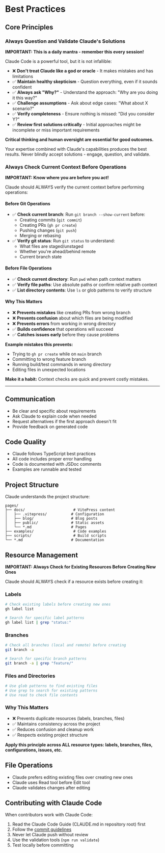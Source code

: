 # Best Practices

## Core Principles

### Always Question and Validate Claude's Solutions

**IMPORTANT: This is a daily mantra - remember this every session!**

Claude Code is a powerful tool, but it is not infallible:

- ❌ **Don't treat Claude like a god or oracle** - It makes mistakes and has limitations
- ✅ **Maintain healthy skepticism** - Question everything, even if it sounds confident
- ✅ **Always ask "Why?"** - Understand the approach: "Why are you doing it this way?"
- ✅ **Challenge assumptions** - Ask about edge cases: "What about X scenario?"
- ✅ **Verify completeness** - Ensure nothing is missed: "Did you consider Y?"
- ✅ **Review first solutions critically** - Initial approaches might be incomplete or miss important requirements

**Critical thinking and human oversight are essential for good outcomes.**

Your expertise combined with Claude's capabilities produces the best results. Never blindly accept solutions - engage, question, and validate.

### Always Check Current Context Before Operations

**IMPORTANT: Know where you are before you act!**

Claude should ALWAYS verify the current context before performing operations:

#### Before Git Operations
- ✅ **Check current branch**: Run `git branch --show-current` before:
  - Creating commits (`git commit`)
  - Creating PRs (`gh pr create`)
  - Pushing changes (`git push`)
  - Merging or rebasing
- ✅ **Verify git status**: Run `git status` to understand:
  - What files are staged/unstaged
  - Whether you're ahead/behind remote
  - Current branch state

#### Before File Operations
- ✅ **Check current directory**: Run `pwd` when path context matters
- ✅ **Verify file paths**: Use absolute paths or confirm relative path context
- ✅ **List directory contents**: Use `ls` or glob patterns to verify structure

#### Why This Matters
- ❌ **Prevents mistakes** like creating PRs from wrong branch
- ❌ **Prevents confusion** about which files are being modified
- ❌ **Prevents errors** from working in wrong directory
- ✅ **Builds confidence** that operations will succeed
- ✅ **Catches issues early** before they cause problems

**Example mistakes this prevents:**
- Trying to `gh pr create` while on `main` branch
- Committing to wrong feature branch
- Running build/test commands in wrong directory
- Editing files in unexpected locations

**Make it a habit:** Context checks are quick and prevent costly mistakes.

---

## Communication

- Be clear and specific about requirements
- Ask Claude to explain code when needed
- Request alternatives if the first approach doesn't fit
- Provide feedback on generated code

## Code Quality

- Claude follows TypeScript best practices
- All code includes proper error handling
- Code is documented with JSDoc comments
- Examples are runnable and tested

## Project Structure

Claude understands the project structure:

```
pages/
├── docs/                      # VitePress content
│   ├── .vitepress/           # Configuration
│   ├── blog/                 # Blog posts
│   ├── public/               # Static assets
│   └── *.md                  # Pages
├── examples/                  # Code examples
├── scripts/                   # Build scripts
└── *.md                      # Documentation
```

## Resource Management

**IMPORTANT: Always Check for Existing Resources Before Creating New Ones**

Claude should ALWAYS check if a resource exists before creating it:

### Labels
```bash
# Check existing labels before creating new ones
gh label list

# Search for specific label patterns
gh label list | grep "status:"
```

### Branches
```bash
# Check all branches (local and remote) before creating
git branch -a

# Search for specific branch patterns
git branch -a | grep "feature/"
```

### Files and Directories
```bash
# Use glob patterns to find existing files
# Use grep to search for existing patterns
# Use read to check file contents
```

### Why This Matters
- ❌ Prevents duplicate resources (labels, branches, files)
- ✅ Maintains consistency across the project
- ✅ Reduces confusion and cleanup work
- ✅ Respects existing project structure

**Apply this principle across ALL resource types: labels, branches, files, configurations, issues, etc.**

## File Operations

- Claude prefers editing existing files over creating new ones
- Claude uses Read tool before Edit tool
- Claude validates changes after editing

## Contributing with Claude Code

When contributors work with Claude Code:

1. Read the Claude Code Guide (CLAUDE.md in repository root) first
2. Follow the [commit guidelines](./commit-guidelines.md)
3. Never let Claude push without review
4. Use the validation tools (`npm run validate`)
5. Test locally before committing
